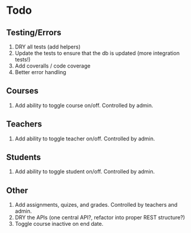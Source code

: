# Todo

## Testing/Errors

1. DRY all tests (add helpers)
1. Update the tests to ensure that the db is updated (more integration tests!)
1. Add coveralls / code coverage
1. Better error handling

## Courses

1. Add ability to toggle course on/off. Controlled by admin.

## Teachers

1. Add ability to toggle teacher on/off. Controlled by admin.

## Students

1. Add ability to toggle student on/off. Controlled by admin.

## Other

1. Add assignments, quizes, and grades. Controlled by teachers and admin.
1. DRY the APIs (one central API?, refactor into proper REST structure?)
1. Toggle course inactive on end date.
